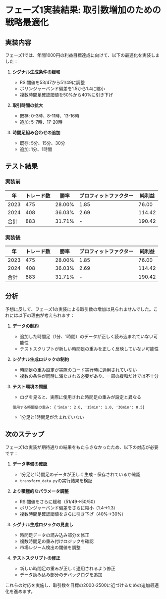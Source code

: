# フェーズ1実装結果: 取引数増加のための戦略最適化

## 実装内容
フェーズ1では、年間1000円の利益目標達成に向けて、以下の最適化を実装しました：

1. **シグナル生成条件の緩和**
   - RSI閾値を53/47から51/49に調整
   - ボリンジャーバンド偏差を1.5から1.4に縮小
   - 複数時間足確認閾値を50%から40%に引き下げ

2. **取引時間の拡大**
   - 既存: 0-3時、8-11時、13-16時
   - 追加: 5-7時、17-20時

3. **時間足組み合わせの追加**
   - 既存: 5分、15分、30分
   - 追加: 1分、1時間

## テスト結果

### 実装前
| 年 | トレード数 | 勝率 | プロフィットファクター | 純利益 |
|----|------------|------|------------------------|--------|
| 2023 | 475 | 28.00% | 1.85 | 76.00 |
| 2024 | 408 | 36.03% | 2.69 | 114.42 |
| 合計 | 883 | 31.71% | - | 190.42 |

### 実装後
| 年 | トレード数 | 勝率 | プロフィットファクター | 純利益 |
|----|------------|------|------------------------|--------|
| 2023 | 475 | 28.00% | 1.85 | 76.00 |
| 2024 | 408 | 36.03% | 2.69 | 114.42 |
| 合計 | 883 | 31.71% | - | 190.42 |

## 分析

予想に反して、フェーズ1の実装による取引数の増加は見られませんでした。これには以下の理由が考えられます：

1. **データの制約**
   - 追加した時間足（1分、1時間）のデータが正しく読み込まれていない可能性
   - テストスクリプトが新しい時間足の重みを正しく反映していない可能性

2. **シグナル生成ロジックの制約**
   - 時間足の重み設定が実際のコード実行時に適用されていない
   - 複数の条件が同時に満たされる必要があり、一部の緩和だけでは不十分

3. **テスト環境の問題**
   - ログを見ると、実際に使用された時間足の重みが設定と異なる
   ```
   使用する時間足の重み: {'5min': 2.0, '15min': 1.0, '30min': 0.5}
   ```
   - 1分足と1時間足が含まれていない

## 次のステップ

フェーズ1の実装が期待通りの結果をもたらさなかったため、以下の対応が必要です：

1. **データ準備の確認**
   - 1分足と1時間足のデータが正しく生成・保存されているか確認
   - `transform_data.py`の実行結果を検証

2. **より積極的なパラメータ調整**
   - RSI閾値をさらに緩和（51/49→50/50）
   - ボリンジャーバンド偏差をさらに縮小（1.4→1.3）
   - 複数時間足確認閾値をさらに引き下げ（40%→30%）

3. **シグナル生成ロジックの見直し**
   - 時間足データの読み込み部分を修正
   - 複数時間足の重み付けロジックを確認
   - 市場レジーム検出の閾値を調整

4. **テストスクリプトの修正**
   - 新しい時間足の重みが正しく適用されるよう修正
   - データ読み込み部分のデバッグログを追加

これらの対応を実施し、取引数を目標の2000-2500に近づけるための追加最適化を進めます。
